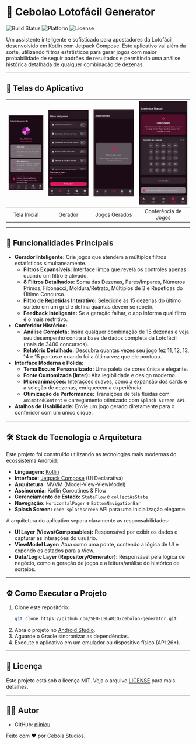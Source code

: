 # 🎲 Cebolao Lotofácil Generator

![Build Status](https://img.shields.io/badge/build-passing-brightgreen)
![Platform](https://img.shields.io/badge/platform-Android-blue)
![License](https://img.shields.io/badge/license-MIT-purple)

Um assistente inteligente e sofisticado para apostadores da Lotofácil, desenvolvido em Kotlin com Jetpack Compose. Este aplicativo vai além da sorte, utilizando filtros estatísticos para gerar jogos com maior probabilidade de seguir padrões de resultados e permitindo uma análise histórica detalhada de qualquer combinação de dezenas.

---

## 📱 Telas do Aplicativo

| ![Tela Inicial](screenshots/tela1.jpg "1") | ![Tela do Gerador](screenshots/tela2.jpg "2") | ![Tela de Jogos Gerados](screenshots/tela3.jpg "3") | ![Tela de Conferencia de Jogos](screenshots/tela4.jpg "4") |
|:------------------------------------------:|:---------------------------------------------:|:---------------------------------------------------:|:----------------------------------------------------------:|
| Tela Inicial                               | Gerador                                       | Jogos Gerados                                      | Conferência de Jogos                                       |

---

## 🚀 Funcionalidades Principais

*   **Gerador Inteligente:** Crie jogos que atendem a múltiplos filtros estatísticos simultaneamente.
    *   **Filtros Expansíveis:** Interface limpa que revela os controles apenas quando um filtro é ativado.
    *   **8 Filtros Detalhados:** Soma das Dezenas, Pares/Ímpares, Números Primos, Fibonacci, Moldura/Retrato, Múltiplos de 3 e Repetidas do Último Concurso.
    *   **Filtro de Repetidas Interativo:** Selecione as 15 dezenas do último sorteio em um grid e defina quantas devem se repetir.
    *   **Feedback Inteligente:** Se a geração falhar, o app informa qual filtro é o mais restritivo.
*   **Conferidor Histórico:**
    *   **Análise Completa:** Insira qualquer combinação de 15 dezenas e veja seu desempenho contra a base de dados completa da Lotofácil (mais de 3400 concursos).
    *   **Relatório Detalhado:** Descubra quantas vezes seu jogo fez 11, 12, 13, 14 e 15 pontos e quando foi a última vez que ele pontuou.
*   **Interface Moderna e Polida:**
    *   **Tema Escuro Personalizado:** Uma paleta de cores única e elegante.
    *   **Fonte Customizada (Inter):** Alta legibilidade e design moderno.
    *   **Microanimações:** Interações suaves, como a expansão dos cards e a seleção de dezenas, enriquecem a experiência.
    *   **Otimização de Performance:** Transições de tela fluidas com `AnimatedContent` e carregamento otimizado com `Splash Screen API`.
*   **Atalhos de Usabilidade:** Envie um jogo gerado diretamente para o conferidor com um único clique.

---

## 🛠️ Stack de Tecnologia e Arquitetura

Este projeto foi construído utilizando as tecnologias mais modernas do ecossistema Android:

*   **Linguagem:** [Kotlin](https://kotlinlang.org/)
*   **Interface:** [Jetpack Compose](https://developer.android.com/jetpack/compose) (UI Declarativa)
*   **Arquitetura:** MVVM (Model-View-ViewModel)
*   **Assincronia:** Kotlin Coroutines & Flow
*   **Gerenciamento de Estado:** `StateFlow` e `collectAsState`
*   **Navegação:** `HorizontalPager` e `BottomNavigationBar`
*   **Splash Screen:** `core-splashscreen` API para uma inicialização elegante.

A arquitetura do aplicativo separa claramente as responsabilidades:
-   **UI Layer (Views/Composables):** Responsável por exibir os dados e capturar as interações do usuário.
-   **ViewModel Layer:** Atua como uma ponte, contendo a lógica de UI e expondo os estados para a View.
-   **Data/Logic Layer (Repository/Generator):** Responsável pela lógica de negócio, como a geração de jogos e a leitura/análise do histórico de sorteios.

---

## ⚙️ Como Executar o Projeto

1.  Clone este repositório:
    ```bash
    git clone https://github.com/SEU-USUARIO/cebolao-generator.git
    ```
2.  Abra o projeto no [Android Studio](https://developer.android.com/studio).
3.  Aguarde o Gradle sincronizar as dependências.
4.  Execute o aplicativo em um emulador ou dispositivo físico (API 26+).

---

## 📄 Licença

Este projeto está sob a licença MIT. Veja o arquivo [LICENSE](LICENSE) para mais detalhes.

---

## 👨‍💻 Autor

*   GitHub: [pliniou](https://github.com/pliniou)

Feito com ❤ por Cebola Studios.
